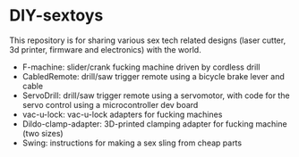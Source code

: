 # DIY-sextoys
This repository is for sharing various sex tech related designs (laser cutter, 3d printer, firmware and electronics) with the world.

  - F-machine: slider/crank fucking machine driven by cordless drill
  - CabledRemote: drill/saw trigger remote using a bicycle brake lever and cable
  - ServoDrill: drill/saw trigger remote using a servomotor, with code for the servo control using a microcontroller dev board
  - vac-u-lock: vac-u-lock adapters for fucking machines
  - Dildo-clamp-adapter: 3D-printed clamping adapter for fucking machine (two sizes)
  - Swing: instructions for making a sex sling from cheap parts
